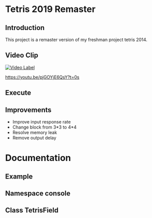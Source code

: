# Tetris 2019 Remaster
## Introduction
This project is a remaster version of my freshman project tetris 2014.

## Video Clip
[![Video Label](http://img.youtube.com/vi/pjGOYjE6QsY/0.jpg)](https://youtu.be/pjGOYjE6QsY?t=0s)

https://youtu.be/pjGOYjE6QsY?t=0s

## Execute

## Improvements
 - Improve input response rate
 - Change block from 3\*3 to 4\*4
 - Resolve memory leak
 - Remove output delay

# Documentation
## Example

## Namespace console

## Class TetrisField
